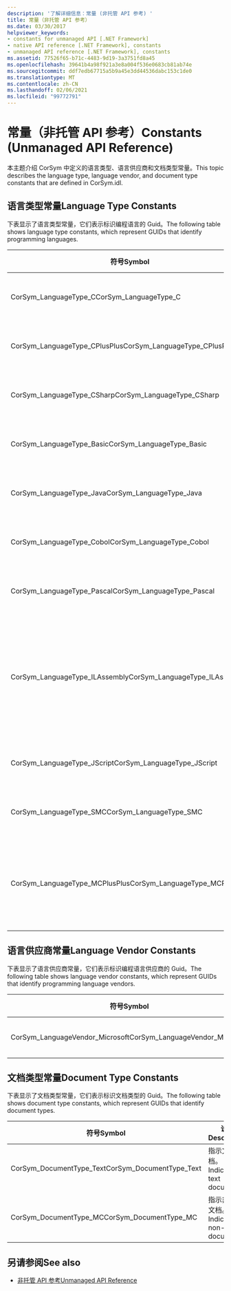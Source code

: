 ```yaml
---
description: '了解详细信息：常量 (非托管 API 参考) '
title: 常量（非托管 API 参考）
ms.date: 03/30/2017
helpviewer_keywords:
- constants for unmanaged API [.NET Framework]
- native API reference [.NET Framework], constants
- unmanaged API reference [.NET Framework], constants
ms.assetid: 77526f65-b71c-4483-9d19-3a3751fd8a45
ms.openlocfilehash: 39641b4a98f921a3e8a004f536e0683cb81ab74e
ms.sourcegitcommit: ddf7edb67715a5b9a45e3dd44536dabc153c1de0
ms.translationtype: MT
ms.contentlocale: zh-CN
ms.lasthandoff: 02/06/2021
ms.locfileid: "99772791"
---
```

# <a name="constants-unmanaged-api-reference"></a><span data-ttu-id="cfae4-103">常量（非托管 API 参考）</span><span class="sxs-lookup"><span data-stu-id="cfae4-103">Constants (Unmanaged API Reference)</span></span>

<span data-ttu-id="cfae4-104">本主题介绍 CorSym 中定义的语言类型、语言供应商和文档类型常量。</span><span class="sxs-lookup"><span data-stu-id="cfae4-104">This topic describes the language type, language vendor, and document type constants that are defined in CorSym.idl.</span></span>  
  
## <a name="language-type-constants"></a><span data-ttu-id="cfae4-105">语言类型常量</span><span class="sxs-lookup"><span data-stu-id="cfae4-105">Language Type Constants</span></span>  

 <span data-ttu-id="cfae4-106">下表显示了语言类型常量，它们表示标识编程语言的 Guid。</span><span class="sxs-lookup"><span data-stu-id="cfae4-106">The following table shows language type constants, which represent GUIDs that identify programming languages.</span></span>  
  
|<span data-ttu-id="cfae4-107">符号</span><span class="sxs-lookup"><span data-stu-id="cfae4-107">Symbol</span></span>|<span data-ttu-id="cfae4-108">说明</span><span class="sxs-lookup"><span data-stu-id="cfae4-108">Description</span></span>|  
|------------|-----------------|  
|<span data-ttu-id="cfae4-109">CorSym_LanguageType_C</span><span class="sxs-lookup"><span data-stu-id="cfae4-109">CorSym_LanguageType_C</span></span>|<span data-ttu-id="cfae4-110">指示 C 语言。</span><span class="sxs-lookup"><span data-stu-id="cfae4-110">Indicates the C language.</span></span>|  
|<span data-ttu-id="cfae4-111">CorSym_LanguageType_CPlusPlus</span><span class="sxs-lookup"><span data-stu-id="cfae4-111">CorSym_LanguageType_CPlusPlus</span></span>|<span data-ttu-id="cfae4-112">指示 c + + 语言。</span><span class="sxs-lookup"><span data-stu-id="cfae4-112">Indicates the C++ language.</span></span>|  
|<span data-ttu-id="cfae4-113">CorSym_LanguageType_CSharp</span><span class="sxs-lookup"><span data-stu-id="cfae4-113">CorSym_LanguageType_CSharp</span></span>|<span data-ttu-id="cfae4-114">指示 c # 语言。</span><span class="sxs-lookup"><span data-stu-id="cfae4-114">Indicates the C# language.</span></span>|  
|<span data-ttu-id="cfae4-115">CorSym_LanguageType_Basic</span><span class="sxs-lookup"><span data-stu-id="cfae4-115">CorSym_LanguageType_Basic</span></span>|<span data-ttu-id="cfae4-116">指示基本语言。</span><span class="sxs-lookup"><span data-stu-id="cfae4-116">Indicates the Basic language.</span></span>|  
|<span data-ttu-id="cfae4-117">CorSym_LanguageType_Java</span><span class="sxs-lookup"><span data-stu-id="cfae4-117">CorSym_LanguageType_Java</span></span>|<span data-ttu-id="cfae4-118">指示 Java 语言。</span><span class="sxs-lookup"><span data-stu-id="cfae4-118">Indicates the Java language.</span></span>|  
|<span data-ttu-id="cfae4-119">CorSym_LanguageType_Cobol</span><span class="sxs-lookup"><span data-stu-id="cfae4-119">CorSym_LanguageType_Cobol</span></span>|<span data-ttu-id="cfae4-120">指示 COBOL 语言。</span><span class="sxs-lookup"><span data-stu-id="cfae4-120">Indicates the COBOL language.</span></span>|  
|<span data-ttu-id="cfae4-121">CorSym_LanguageType_Pascal</span><span class="sxs-lookup"><span data-stu-id="cfae4-121">CorSym_LanguageType_Pascal</span></span>|<span data-ttu-id="cfae4-122">指示 Pascal 语言。</span><span class="sxs-lookup"><span data-stu-id="cfae4-122">Indicates the Pascal language.</span></span>|  
|<span data-ttu-id="cfae4-123">CorSym_LanguageType_ILAssembly</span><span class="sxs-lookup"><span data-stu-id="cfae4-123">CorSym_LanguageType_ILAssembly</span></span>|<span data-ttu-id="cfae4-124">指示 Microsoft 中间语言 (MSIL) 程序集代码。</span><span class="sxs-lookup"><span data-stu-id="cfae4-124">Indicates the Microsoft intermediate language (MSIL) assembly code.</span></span>|  
|<span data-ttu-id="cfae4-125">CorSym_LanguageType_JScript</span><span class="sxs-lookup"><span data-stu-id="cfae4-125">CorSym_LanguageType_JScript</span></span>|<span data-ttu-id="cfae4-126">指示 JScript 语言。</span><span class="sxs-lookup"><span data-stu-id="cfae4-126">Indicates the JScript language.</span></span>|  
|<span data-ttu-id="cfae4-127">CorSym_LanguageType_SMC</span><span class="sxs-lookup"><span data-stu-id="cfae4-127">CorSym_LanguageType_SMC</span></span>|<span data-ttu-id="cfae4-128">指示 SMC 语言。</span><span class="sxs-lookup"><span data-stu-id="cfae4-128">Indicates the SMC language.</span></span>|  
|<span data-ttu-id="cfae4-129">CorSym_LanguageType_MCPlusPlus</span><span class="sxs-lookup"><span data-stu-id="cfae4-129">CorSym_LanguageType_MCPlusPlus</span></span>|<span data-ttu-id="cfae4-130">指示为 .NET Framework 启用的 c + + 语言。</span><span class="sxs-lookup"><span data-stu-id="cfae4-130">Indicates the C++ language enabled for the .NET Framework.</span></span>|  
  
## <a name="language-vendor-constants"></a><span data-ttu-id="cfae4-131">语言供应商常量</span><span class="sxs-lookup"><span data-stu-id="cfae4-131">Language Vendor Constants</span></span>  

 <span data-ttu-id="cfae4-132">下表显示了语言供应商常量，它们表示标识编程语言供应商的 Guid。</span><span class="sxs-lookup"><span data-stu-id="cfae4-132">The following table shows language vendor constants, which represent GUIDs that identify programming language vendors.</span></span>  
  
|<span data-ttu-id="cfae4-133">符号</span><span class="sxs-lookup"><span data-stu-id="cfae4-133">Symbol</span></span>|<span data-ttu-id="cfae4-134">说明</span><span class="sxs-lookup"><span data-stu-id="cfae4-134">Description</span></span>|  
|------------|-----------------|  
|<span data-ttu-id="cfae4-135">CorSym_LanguageVendor_Microsoft</span><span class="sxs-lookup"><span data-stu-id="cfae4-135">CorSym_LanguageVendor_Microsoft</span></span>|<span data-ttu-id="cfae4-136">指示 Microsoft。</span><span class="sxs-lookup"><span data-stu-id="cfae4-136">Indicates Microsoft.</span></span>|  
  
## <a name="document-type-constants"></a><span data-ttu-id="cfae4-137">文档类型常量</span><span class="sxs-lookup"><span data-stu-id="cfae4-137">Document Type Constants</span></span>  

 <span data-ttu-id="cfae4-138">下表显示了文档类型常量，它们表示标识文档类型的 Guid。</span><span class="sxs-lookup"><span data-stu-id="cfae4-138">The following table shows document type constants, which represent GUIDs that identify document types.</span></span>  
  
|<span data-ttu-id="cfae4-139">符号</span><span class="sxs-lookup"><span data-stu-id="cfae4-139">Symbol</span></span>|<span data-ttu-id="cfae4-140">说明</span><span class="sxs-lookup"><span data-stu-id="cfae4-140">Description</span></span>|  
|------------|-----------------|  
|<span data-ttu-id="cfae4-141">CorSym_DocumentType_Text</span><span class="sxs-lookup"><span data-stu-id="cfae4-141">CorSym_DocumentType_Text</span></span>|<span data-ttu-id="cfae4-142">指示文本文档。</span><span class="sxs-lookup"><span data-stu-id="cfae4-142">Indicates a text document.</span></span>|  
|<span data-ttu-id="cfae4-143">CorSym_DocumentType_MC</span><span class="sxs-lookup"><span data-stu-id="cfae4-143">CorSym_DocumentType_MC</span></span>|<span data-ttu-id="cfae4-144">指示非文本文档。</span><span class="sxs-lookup"><span data-stu-id="cfae4-144">Indicates a non-text document.</span></span>|  
  
## <a name="see-also"></a><span data-ttu-id="cfae4-145">另请参阅</span><span class="sxs-lookup"><span data-stu-id="cfae4-145">See also</span></span>

- [<span data-ttu-id="cfae4-146">非托管 API 参考</span><span class="sxs-lookup"><span data-stu-id="cfae4-146">Unmanaged API Reference</span></span>](index.md)
